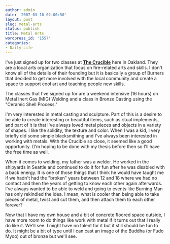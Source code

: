 ```yaml
---
author: admin
date: '2007-03-10 02:00:50'
layout: post
slug: metal-arts
status: publish
title: Metal Arts
wordpress_id: '1557'
categories:
- Daily Life
---
```

I've just signed up for two classes at <a href="http://www.thecrucible.org/"><strong>The Crucible</strong></a> here in Oakland. They are a local arts organization that focus on fire-related arts and skills. I don't know all of the details of their founding but it is basically a group of Burners that decided to get more involved with the local community and create a space to support cool art and teaching people new skills.

The classes that I've signed up for are a weekend intensive (16 hours) on Metal Inert Gas (MIG) Welding and a class in Bronze Casting using the "Ceramic Shell Process."

I'm very interested in metal casting and sculpture. Part of this is a desire to be able to create interesting or beautiful items, such as ritual implements, and part of it is that I've always loved metal pieces and objects in a variety of shapes. I like the solidity, the texture and color. When I was a kid, I very briefly did some simple blacksmithing and I've always been interested in working with metals. With the Crucible so close, it seemed like a good opportunity. (I'm hoping to be done with my thesis before then so I'll have the free time as well.

When it comes to welding, my father was a welder. He worked in the shipyards in Seattle and continued to do it for fun after he was disabled with a back energy. It is one of those things that I think he would have taught me if we hadn't had the "broken" years between 12 and 18 where we had no contact and then the years of getting to know each other again afterwards. I've always wanted to be able to weld and going to events like Burning Man has only rekindled the idea. I mean, what is cooler than being able to take pieces of metal, twist and cut them, and then attach them to each other forever?

Now that I have my own house and a bit of concrete floored space outside, I have more room to do things like work with metal if it turns out that I really do like it. We'll see. I might have no talent for it but it still should be fun to do. It might be a bit of type until I can cast an image of the Buddha (or Fudo Myoo) out of bronze but we'll see.
